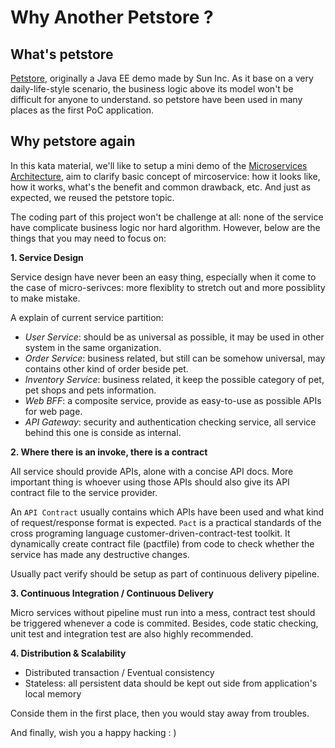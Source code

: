 # Why Another Petstore ?

## What's petstore

[Petstore](https://en.wikipedia.org/wiki/Pet_store#In_computer_science), originally a Java EE demo made by Sun Inc. As it base on a very daily-life-style scenario, the business logic above its model won't be difficult for anyone to understand. so petstore have been used in many places as the first PoC application.

## Why petstore again

In this kata material, we'll like to setup a mini demo of the [Microservices Architecture](https://www.martinfowler.com/articles/microservices.html), aim to clarify basic concept of mircoservice: how it looks like, how it works, what's the benefit and common drawback, etc. And just as expected, we reused the petstore topic.

The coding part of this project won't be challenge at all: none of the service have complicate business logic nor hard algorithm. However, below are the things that you may need to focus on:

**1. Service Design**

Service design have never been an easy thing, especially when it come to the case of micro-serivces:  more flexiblity to stretch out and more possiblity to make mistake.

A explain of current service partition:

- *User Service*: should be as universal as possible, it may be used in other system in the same organization.
- *Order Service*: business related, but still can be somehow universal, may contains other kind of order beside pet.
- *Inventory Service*: business related, it keep the possible category of pet, pet shops and pets information.
- *Web BFF*: a composite service, provide as easy-to-use as possible APIs for web page.
- *API Gateway*: security and authentication checking service, all service behind this one is conside as internal.

**2. Where there is an invoke, there is a contract**

All service should provide APIs, alone with a concise API docs. More important thing is whoever using those APIs should also give its API contract file to the service provider.

An `API Contract` usually contains which APIs have been used and what kind of request/response format is expected. `Pact` is a practical standards of the cross programing language customer-driven-contract-test toolkit. It dynamically create contract file (pactfile) from code to check whether the service has made any destructive changes.

Usually pact verify should be setup as part of continuous delivery pipeline.

**3. Continuous Integration / Continuous Delivery**

Micro services without pipeline must run into a mess, contract test should be triggered whenever a code is commited. Besides, code static checking, unit test and integration test are also highly recommended.

**4. Distribution & Scalability**

- Distributed transaction / Eventual consistency
- Stateless: all persistent data should be kept out side from application's local memory

Conside them in the first place, then you would stay away from troubles.

And finally, wish you a happy hacking : )
